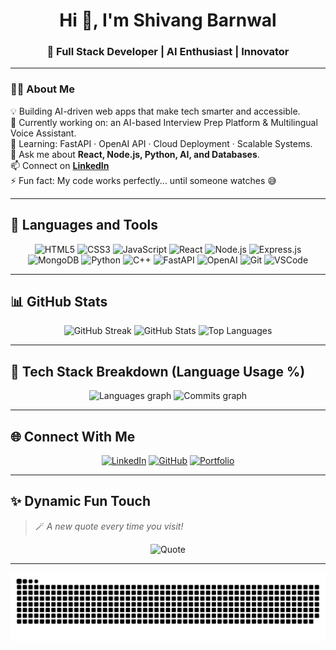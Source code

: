 <!-- 🌟 GITHUB PROFILE README -->
<h1 align="center">Hi 👋, I'm Shivang Barnwal</h1>
<h3 align="center">🚀 Full Stack Developer | AI Enthusiast | Innovator</h3>

---

### 👨‍💻 About Me  
💡 Building AI-driven web apps that make tech smarter and accessible.  
🎯 Currently working on: an AI-based Interview Prep Platform & Multilingual Voice Assistant.  
🌱 Learning: FastAPI · OpenAI API · Cloud Deployment · Scalable Systems.  
💬 Ask me about **React, Node.js, Python, AI, and Databases**.  
📫 Connect on **[LinkedIn](https://www.linkedin.com/in/shivang-barnwal/)**  
⚡ Fun fact: My code works perfectly... until someone watches 😅  

---

## 🧠 Languages and Tools  

<div align="center">
  
![HTML5](https://img.shields.io/badge/html5-%23E34F26.svg?style=for-the-badge&logo=html5&logoColor=white)
![CSS3](https://img.shields.io/badge/css3-%231572B6.svg?style=for-the-badge&logo=css3&logoColor=white)
![JavaScript](https://img.shields.io/badge/javascript-%23F7DF1E.svg?style=for-the-badge&logo=javascript&logoColor=black)
![React](https://img.shields.io/badge/react-%2361DAFB.svg?style=for-the-badge&logo=react&logoColor=black)
![Node.js](https://img.shields.io/badge/node.js-%23339933.svg?style=for-the-badge&logo=node.js&logoColor=white)
![Express.js](https://img.shields.io/badge/express.js-%23404d59.svg?style=for-the-badge&logo=express&logoColor=white)
![MongoDB](https://img.shields.io/badge/mongodb-%234ea94b.svg?style=for-the-badge&logo=mongodb&logoColor=white)
![Python](https://img.shields.io/badge/python-%233776AB.svg?style=for-the-badge&logo=python&logoColor=white)
![C++](https://img.shields.io/badge/c++-%2300599C.svg?style=for-the-badge&logo=c%2B%2B&logoColor=white)
![FastAPI](https://img.shields.io/badge/FastAPI-005571?style=for-the-badge&logo=fastapi)
![OpenAI](https://img.shields.io/badge/OpenAI-412991?style=for-the-badge&logo=openai&logoColor=white)
![Git](https://img.shields.io/badge/git-%23F05033.svg?style=for-the-badge&logo=git&logoColor=white)
![VSCode](https://img.shields.io/badge/VSCode-%23007ACC.svg?style=for-the-badge&logo=visualstudiocode&logoColor=white)

</div>

---

## 📊 GitHub Stats  

<div align="center">
  
![GitHub Streak](https://streak-stats.demolab.com?user=ShivangBarnwal&theme=radical&hide_border=true)
![GitHub Stats](https://github-readme-stats.vercel.app/api?username=ShivangBarnwal&show_icons=true&theme=radical&hide_border=true)
![Top Languages](https://github-readme-stats.vercel.app/api/top-langs/?username=ShivangBarnwal&layout=compact&theme=radical&hide_border=true)

</div>

---

## 🧩 Tech Stack Breakdown (Language Usage %)

<div align="center">

![Languages graph](https://github-profile-summary-cards.vercel.app/api/cards/repos-per-language?username=ShivangBarnwal&theme=radical)
![Commits graph](https://github-profile-summary-cards.vercel.app/api/cards/productive-time?username=ShivangBarnwal&theme=radical&utcOffset=5.5)

</div>

---

## 🌐 Connect With Me  

<div align="center">

[![LinkedIn](https://img.shields.io/badge/LinkedIn-%230077B5.svg?logo=linkedin&logoColor=white&style=for-the-badge)](https://www.linkedin.com/in/shivang-barnwal/)
[![GitHub](https://img.shields.io/badge/GitHub-%23121011.svg?logo=github&logoColor=white&style=for-the-badge)](https://github.com/ShivangBarnwal)
[![Portfolio](https://img.shields.io/badge/Portfolio-%23000000.svg?style=for-the-badge&logo=vercel&logoColor=white)](https://your-portfolio-link.com)

</div>

---

## ✨ Dynamic Fun Touch  

> 🪄 *A new quote every time you visit!*

<div align="center">

![Quote](https://readme-quote.vercel.app/api?theme=radical&border=true&borderColor=FF007F)

</div>

---

<p align="center">
  <img src="https://raw.githubusercontent.com/Platane/snk/output/github-contribution-grid-snake-dark.svg" alt="snake animation" />
</p>
